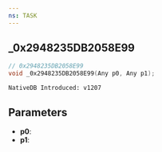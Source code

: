 ```yaml
---
ns: TASK
---
```

## _0x2948235DB2058E99

```c
// 0x2948235DB2058E99
void _0x2948235DB2058E99(Any p0, Any p1);
```

```
NativeDB Introduced: v1207
```

## Parameters
* **p0**:
* **p1**:
